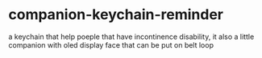 # companion-keychain-reminder
a keychain that help poeple that have incontinence disability, it also a little companion with oled display face that can be put on belt loop
